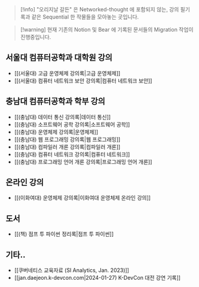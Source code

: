 > [!info] "오리지날 갈든" 은 Networked-thought 에 포함되지 않는, 강의 필기록과 같은 Sequential 한 작물들을 모아놓는 곳입니다.

> [!warning] 현재 기존의 Notion 및 Bear 에 기록된 문서들의 Migration 작업이 진행중입니다.

## 서울대 컴퓨터공학과 대학원 강의

- [[(서울대) 고급 운영체제 강의록|고급 운영체제]]
- [[(서울대) 컴퓨터 네트워크 보안 강의록|컴퓨터 네트워크 보안]]

## 충남대 컴퓨터공학과 학부 강의

- [[(충남대) 데이터 통신 강의록|데이터 통신]]
- [[(충남대) 소프트웨어 공학 강의록|소프트웨어 공학]]
- [[(충남대) 운영체제 강의록|운영체제]]
- [[(충남대) 웹 프로그래밍 강의록|웹 프로그래밍]]
- [[(충남대) 컴파일러 개론 강의록|컴파일러 개론]]
- [[(충남대) 컴퓨터 네트워크 강의록|컴퓨터 네트워크]]
- [[(충남대) 프로그래밍 언어 개론 강의록|프로그래밍 언어 개론]]

## 온라인 강의

- [[(이화여대) 운영체제 강의록|이화여대 운영체제 온라인 강의]]

## 도서

- [[(책) 점프 투 파이썬 정리록|점프 투 파이썬]]

## 기타..

- [[쿠버네티스 교육자료 (SI Analytics, Jan. 2023)]]
- [[jan.daejeon.k-devcon.com|2024-01-27) K-DevCon 대전 강연 기록]]